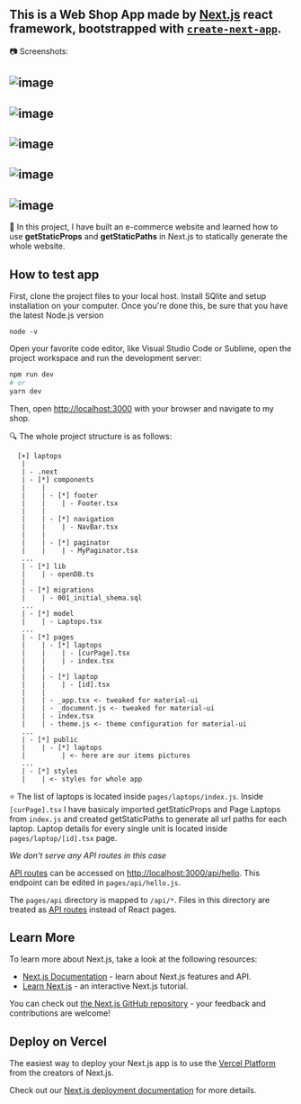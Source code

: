 ## This is a Web Shop App made by [Next.js](https://nextjs.org/) react framework, bootstrapped with [`create-next-app`](https://github.com/vercel/next.js/tree/canary/packages/create-next-app).

  :camera: Screenshots:
    
  ![image](https://user-images.githubusercontent.com/1280747/115972906-8a877800-a551-11eb-8d2f-5f556a6f9793.png)
   ------------------------------------------------------------------------------------------------------------------------------
  ![image](https://user-images.githubusercontent.com/1280747/115972916-9f640b80-a551-11eb-94db-2996a72b039e.png)
   ------------------------------------------------------------------------------------------------------------------------------
  ![image](https://user-images.githubusercontent.com/1280747/115972924-ab4fcd80-a551-11eb-8f2d-6f58c1749344.png)
   ------------------------------------------------------------------------------------------------------------------------------
  ![image](https://user-images.githubusercontent.com/1280747/115972940-c91d3280-a551-11eb-8ece-2790cb9fcae6.png)
   ------------------------------------------------------------------------------------------------------------------------------
  ![image](https://user-images.githubusercontent.com/1280747/115972961-f10c9600-a551-11eb-89c0-61f9456147e8.png)
   ------------------------------------------------------------------------------------------------------------------------------

  👋 In this project, I have built an e-commerce website and learned how to use **getStaticProps** and **getStaticPaths** in Next.js to statically generate the whole website.

## How to test app

First, clone the project files to your local host. Install SQlite and setup installation on your computer. Once you're done this, be sure that you have the latest Node.js version 

  ``` node -v ```

Open your favorite code editor, like Visual Studio Code or Sublime, open the project workspace and run the development server:

  ```bash
  npm run dev
  # or
  yarn dev
  ```

Then, open [http://localhost:3000](http://localhost:3000) with your browser and navigate to my shop.

 :mag: The whole project structure is as follows:
```
  [+] laptops
   |
   | - .next
   | - [*] components
   |    |
   |    | - [*] footer
   |    |    | - Footer.tsx
   |    |
   |    | - [*] navigation
   |    |    | - NavBar.tsx
   |    |  
   |    | - [*] paginator
   |    |    | - MyPaginator.tsx
   ...
   | - [*] lib
   |    | - openDB.ts
   |    
   | - [*] migrations
   |    | - 001_initial_shema.sql
   ...
   | - [*] model
   |    | - Laptops.tsx
   ...
   | - [*] pages
   |    | - [*] laptops
   |    |    | - [curPage].tsx
   |    |    | - index.tsx
   |    |
   |    | - [*] laptop
   |    |    | - [id].tsx
   |    | 
   |    | - _app.tsx <- tweaked for material-ui
   |    | - _document.js <- tweaked for material-ui
   |    | - index.tsx 
   |    | - theme.js <- theme configuration for material-ui
   ...
   | - [*] public
   |    | - [*] laptops
   |         | <- here are our items pictures
   ...
   | - [*] styles
   |    | <- styles for whole app
   ```

 :star: The list of laptops is located inside `pages/laptops/index.js`. Inside `[curPage].tsx` I have basicaly imported getStaticProps and Page Laptops from `index.js` and created getStaticPaths to generate all url paths for each laptop. Laptop details for every single unit is located inside `pages/laptop/[id].tsx` page. 

*We don't serve any API routes in this case*

[API routes](https://nextjs.org/docs/api-routes/introduction) can be accessed on [http://localhost:3000/api/hello](http://localhost:3000/api/hello). This endpoint can be edited in `pages/api/hello.js`.

The `pages/api` directory is mapped to `/api/*`. Files in this directory are treated as [API routes](https://nextjs.org/docs/api-routes/introduction) instead of React pages.

## Learn More

To learn more about Next.js, take a look at the following resources:

- [Next.js Documentation](https://nextjs.org/docs) - learn about Next.js features and API.
- [Learn Next.js](https://nextjs.org/learn) - an interactive Next.js tutorial.

You can check out [the Next.js GitHub repository](https://github.com/vercel/next.js/) - your feedback and contributions are welcome!

## Deploy on Vercel

The easiest way to deploy your Next.js app is to use the [Vercel Platform](https://vercel.com/new?utm_medium=default-template&filter=next.js&utm_source=create-next-app&utm_campaign=create-next-app-readme) from the creators of Next.js.

Check out our [Next.js deployment documentation](https://nextjs.org/docs/deployment) for more details.

